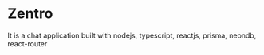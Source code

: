 # Zentro 

It is a chat application built with nodejs, typescript, reactjs, prisma, neondb, react-router
